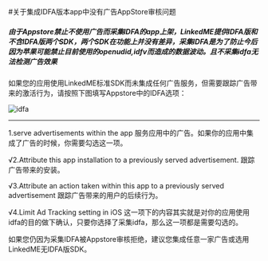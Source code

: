 #关于集成IDFA版本app中没有广告AppStore审核问题

##### 由于Appstore禁止不使用广告而采集IDFA的app上架，LinkedME提供IDFA版和不含IDFA版两个SDK，两个SDK在功能上并没有差异，采集IDFA是为了防止今后因为苹果可能禁止目前使用的openudid,idfv而造成的数据波动。且不采集idfa无法检测广告效果

如果您的应用使用LinkedME标准SDK而未集成任何广告服务，但需要跟踪广告带来的激活行为，请按照下图填写Appstore中的IDFA选项：

![idfa](http://bbs.umeng.com/data/attachment/forum/201508/18/183756szijyj9nlfrf1run.png)
 

-------

1.serve advertisements within the app
服务应用中的广告。如果你的应用中集成了广告的时候，你需要勾选这一项。


√2.Attribute this app installation to a previously served advertisement.
跟踪广告带来的安装。

√3.Attribute an action taken within this app to a previously served advertisement
跟踪广告带来的用户的后续行为。

√4.Limit Ad Tracking setting in iOS
这一项下的内容其实就是对你的应用使用idfa的目的做下确认，只要你选择了采集idfa，那么这一项都是需要勾选的。

如果您仍因为采集IDFA被Appstore审核拒绝，建议您集成任意一家广告或选用LinkedME无IDFA版SDK。

